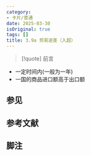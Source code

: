 ```yaml
---
category:
- 卡片/普通
date: 2025-03-30
isOriginal: true
tags: []
title: 3.9a 贸易逆差（入超）
---
```

> [!quote] 前言
> 

- 一定时间内(一般为一年)
- 一国的商品进口额高于出口额
## 参见
## 参考文献
## 脚注

